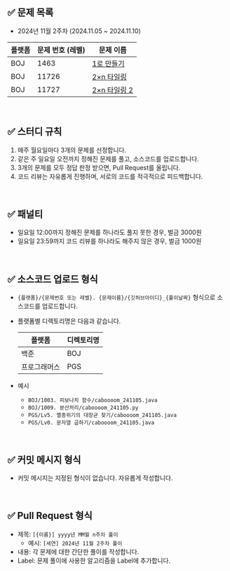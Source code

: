 ## **✅ 문제 목록**

- 2024년 11월 2주차 (2024.11.05 ~ 2024.11.10)

| 플랫폼 | 문제 번호 (레벨) | 문제 이름 |
| --- | --- | --- |
| BOJ | 1463 | [1로 만들기](https://www.acmicpc.net/problem/1463) |
| BOJ | 11726 | [2×n 타일링](https://www.acmicpc.net/problem/11726) |
| BOJ | 11727 | [2×n 타일링 2](https://www.acmicpc.net/problem/11727) |

<br>

## **✅ 스터디 규칙**

1. 매주 월요일마다 3개의 문제를 선정합니다.
2. 같은 주 일요일 오전까지 정해진 문제를 풀고, 소스코드를 업로드합니다.
3. 3개의 문제를 모두 정답 판정 받으면, Pull Request를 올립니다.
4. 코드 리뷰는 자유롭게 진행하며, 서로의 코드를 적극적으로 피드백합니다.
<br>

## ✅ 패널티

- 일요일 12:00까지 정해진 문제를 하나라도 풀지 못한 경우, 벌금 3000원
- 일요일 23:59까지 코드 리뷰를 하나라도 해주지 않은 경우, 벌금 1000원
<br>

## **✅ 소스코드 업로드 형식**

- `{플랫폼}/{문제번호 또는 레벨}. {문제이름}/{깃허브아이디}_{풀이날짜}`  형식으로 소스코드를 업로드합니다.
- 플랫폼별 디렉토리명은 다음과 같습니다.
    
    
    | 플랫폼 | 디렉토리명 |
    | --- | --- |
    | 백준 | BOJ |
    | 프로그래머스 | PGS |
- 예시
    - `BOJ/1003. 피보나치 함수/caboooom_241105.java`
    - `BOJ/1009. 분산처리/caboooom_241105.py`
    - `PGS/Lv5. 멸종위기의 대장균 찾기/caboooom_241105.java`
    - `PGS/Lv0. 문자열 곱하기/caboooom_241105.java`
<br>

## **✅ 커밋 메시지 형식**

- 커밋 메시지는 지정된 형식이 없습니다. 자유롭게 작성합니다.
<br>

## **✅ Pull Request 형식**

- 제목: `[{이름}] yyyy년 MM월 n주차 풀이`
    - 예시: `[세연] 2024년 11월 2주차 풀이`
- 내용: 각 문제에 대한 간단한 풀이를 작성합니다.
- Label: 문제 풀이에 사용한 알고리즘을 Label에 추가합니다.
